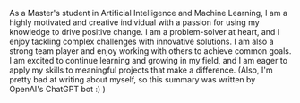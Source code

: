 As a Master's student in Artificial Intelligence and Machine Learning, I am a highly motivated and creative individual with a passion for using my knowledge to drive positive change. I am a problem-solver at heart, and I enjoy tackling complex challenges with innovative solutions. I am also a strong team player and enjoy working with others to achieve common goals. I am excited to continue learning and growing in my field, and I am eager to apply my skills to meaningful projects that make a difference. (Also, I'm pretty bad at writing about myself, so this summary was written by OpenAI's ChatGPT bot :) )

<!--
**IgMann/IgMann** is a ✨ _special_ ✨ repository because its `README.md` (this file) appears on your GitHub profile.

Here are some ideas to get you started:

- 🔭 I’m currently working on ...
- 🌱 I’m currently learning ...
- 👯 I’m looking to collaborate on ...
- 🤔 I’m looking for help with ...
- 💬 Ask me about ...
- 📫 How to reach me: ...
- 😄 Pronouns: ...
- ⚡ Fun fact: ...
-->
